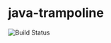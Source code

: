 # java-trampoline

![Build Status](https://travis-ci.com/mrbackend/java-trampoline.svg?token=ZXZHjq4KzqdbQ2QPWysp&branch=master)
